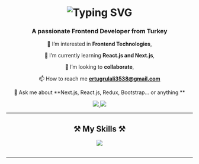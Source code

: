 <h1 align="center">
<img src="https://readme-typing-svg.herokuapp.com?font=Protest+Riot&size=36&duration=2000&pause=1000&color=F7A722&center=true&vCenter=true&random=false&width=500&height=70&lines=Hi+There+%F0%9F%91%8B;I'm+Ali+ihsan+Ertugrul" alt="Typing SVG" />
</h1>

<h3 align="center">A passionate Frontend Developer from Turkey</h3>



<div align="center">
    
 👀 I’m interested in **Frontend Technologies**,
  
🌱 I’m currently learning **React.js and Next.js**,

💞️ I’m looking to **collaborate**,

📫 How to reach me **ertugrulali3538@gmail.com**

💬 Ask me about **Next.js, React.js, Redux, Bootstrap... or anything **



 </div>
 
<div align="center"> 
  <a href="mailto:ertugrulali3538@gmail.com">
    <img src="https://img.shields.io/badge/Gmail-333333?style=for-the-badge&logo=gmail&logoColor=red" />
  </a>
  <a href="https://linkedin.com/in/ali-ihsan-ertugrul" target="_blank">
    <img src="https://img.shields.io/badge/LinkedIn-0077B5?style=for-the-badge&logo=linkedin&logoColor=white" target="_blank" />
  </a>
<!--   <a href="https://salesp07.github.io" target="_blank">
     <img src="https://img.shields.io/badge/Portfolio-FF5722?style=for-the-badge&logo=todoist&logoColor=white" target="_blank" />
  </a> -->
</div>

 <hr/>
 
<h2 align="center">⚒️ My Skills ⚒️</h2>

<div align="center">
    <img src="https://skillicons.dev/icons?i=react,bootstrap,html,css,vscode,github,git,js,discord,postman,redux,nextjs" />
<!--     <img src="https://skillicons.dev/icons?i=javascript,express,firebase,mongodb,c,java,nextjs,mysql,flask" /><br> -->
</div>

<br/>
<hr/>









<!---
aliihsanertugrul/aliihsanertugrul is a ✨ special ✨ repository because its `README.md` (this file) appears on your GitHub profile.
You can click the Preview link to take a look at your changes.
--->
